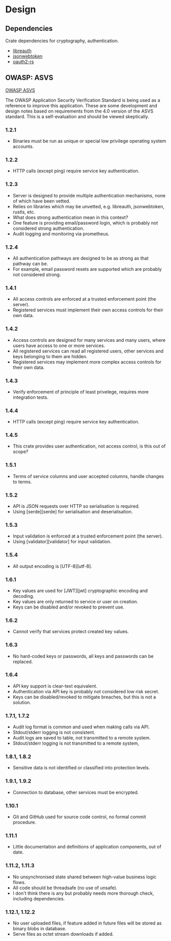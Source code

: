 # Design

## Dependencies

Crate dependencies for cryptography, authentication.

- [libreauth][libreauth]
- [jsonwebtoken][jsonwebtoken]
- [oauth2-rs][oauth2-rs]

## OWASP: ASVS

[OWASP ASVS][owasp-asvs]

The OWASP Application Security Verification Standard is being used as a reference to improve this application. These are some development and design notes based on requirements from the 4.0 version of the ASVS standard. This is a self-evaluation and should be viewed skeptically.

### 1.2.1

- Binaries must be run as unique or special low privilege operating system accounts.

### 1.2.2

- HTTP calls (except ping) require service key authentication.

### 1.2.3

- Server is designed to provide multiple authentication mechanisms, none of which have been vetted.
- Relies on libraries which may be unvetted, e.g. libreauth, jsonwebtoken, rustls, etc.
- What does strong authentication mean in this context?
- One feature is providing email/password login, which is probably not considered strong authentication.
- Audit logging and monitoring via prometheus.

### 1.2.4

- All authentication pathways are designed to be as strong as that pathway can be.
- For example, email password resets are supported which are probably not considered strong.

### 1.4.1

- All access controls are enforced at a trusted enforcement point (the server).
- Registered services must implement their own access controls for their own data.

### 1.4.2

- Access controls are designed for many services and many users, where users have access to one or more services.
- All registered services can read all registered users, other services and keys belonging to them are hidden.
- Registered services may implement more complex access controls for their own data.

### 1.4.3

- Verify enforcement of principle of least privelege, requires more integration tests.

### 1.4.4

- HTTP calls (except ping) require service key authentication.

### 1.4.5

- This crate provides user authentication, not access control, is this out of scope?

### 1.5.1

- Terms of service columns and user accepted columns, handle changes to terms.

### 1.5.2

- API is JSON requests over HTTP so serialisation is required.
- Using [serde][serde] for serialisation and deserialisation.

### 1.5.3

- Input validation is enforced at a trusted enforcement point (the server).
- Using [validator][validator] for input validation.

### 1.5.4

- All output encoding is [UTF-8][utf-8].

### 1.6.1

- Key values are used for [JWT][jwt] cryptographic encoding and decoding.
- Key values are only returned to service or user on creation.
- Keys can be disabled and/or revoked to prevent use.

### 1.6.2

- Cannot verify that services protect created key values.

### 1.6.3

- No hard-coded keys or passwords, all keys and passwords can be replaced.

### 1.6.4

- API key support is clear-text equivalent.
- Authentication via API key is probably not considered low risk secret.
- Keys can be disabled/revoked to mitigate breaches, but this is not a solution.

### 1.7.1, 1.7.2

- Audit log format is common and used when making calls via API.
- Stdout/stderr logging is not consistent.
- Audit logs are saved to table, not transmitted to a remote system.
- Stdout/stderr logging is not transmitted to a remote system,

### 1.8.1, 1.8.2

- Sensitive data is not identified or classified into protection levels.

### 1.9.1, 1.9.2

- Connection to database, other services must be encrypted.

### 1.10.1

- Git and GitHub used for source code control, no formal commit procedure.

### 1.11.1

- Little documentation and definitions of application components, out of date.

### 1.11.2, 1.11.3

- No unsynchronised state shared between high-value business logic flows.
- All code should be threadsafe (no use of unsafe).
- I don't think there is any but probably needs more thorough check, including dependencies.

### 1.12.1, 1.12.2

- No user uploaded files, if feature added in future files will be stored as binary blobs in database.
- Serve files as octet stream downloads if added.

[libreauth]: https://docs.rs/libreauth/0.12.0/libreauth/
[jsonwebtoken]: https://github.com/Keats/jsonwebtoken
[oauth2-rs]: https://github.com/ramosbugs/oauth2-rs
[owasp-asvs]: https://www.owasp.org/index.php/Category:OWASP_Application_Security_Verification_Standard_Project
